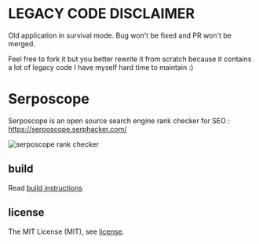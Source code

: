 # LEGACY CODE DISCLAIMER

Old application in survival mode. Bug won't be fixed and PR won't be merged.

Feel free to fork it but you better rewrite it from scratch because it contains a lot of legacy code I have myself hard time to maintain :)


# Serposcope

Serposcope is an open source search engine rank checker for SEO : https://serposcope.serphacker.com/

![serposcope rank checker](/serposcope-rank-checker.png)

## build

Read [build instructions](/BUILD-INSTRUCTIONS.md)

## license

The MIT License (MIT), see [license](/LICENSE.txt).
